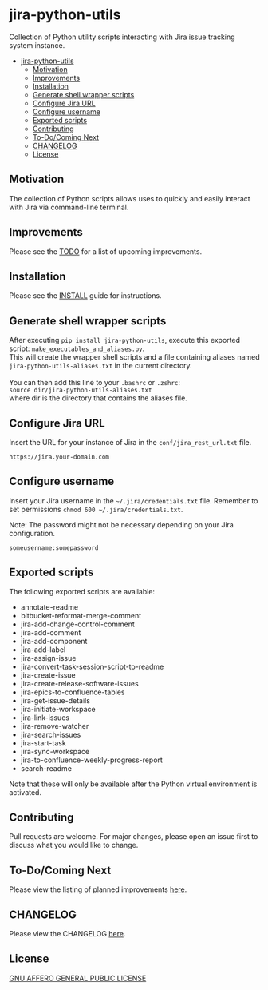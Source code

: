 # jira-python-utils
Collection of Python utility scripts interacting with Jira issue tracking system instance.

- [jira-python-utils](#jira-python-utils)
  - [Motivation](#motivation)
  - [Improvements](#improvements)
  - [Installation](#installation)
  - [Generate shell wrapper scripts](#generate-shell-wrapper-scripts)
  - [Configure Jira URL](#configure-jira-url)
  - [Configure username](#configure-username)
  - [Exported scripts](#exported-scripts)
  - [Contributing](#contributing)
  - [To-Do/Coming Next](#to-docoming-next)
  - [CHANGELOG](#changelog)
  - [License](#license)



## Motivation

The collection of Python scripts allows uses to quickly and easily interact with Jira via command-line terminal.


## Improvements

Please see the [TODO](TODO.md) for a list of upcoming improvements.


## Installation

Please see the [INSTALL](docs/INSTALL.md) guide for instructions.


## Generate shell wrapper scripts

After executing `pip install jira-python-utils`, execute this exported script: `make_executables_and_aliases.py`.<br>
This will create the wrapper shell scripts and a file containing aliases named `jira-python-utils-aliases.txt` in the current directory.<br><br>
You can then add this line to your `.bashrc` or `.zshrc`:<br>
`source dir/jira-python-utils-aliases.txt`<br>
where dir is the directory that contains the aliases file.


## Configure Jira URL

Insert the URL for your instance of Jira in the `conf/jira_rest_url.txt` file.

```text
https://jira.your-domain.com
```

## Configure username

Insert your Jira username in the `~/.jira/credentials.txt` file.
Remember to set permissions `chmod 600 ~/.jira/credentials.txt`.

Note: The password might not be necessary depending on your Jira configuration.

```text
someusername:somepassword
```


## Exported scripts

The following exported scripts are available:

- annotate-readme
- bitbucket-reformat-merge-comment
- jira-add-change-control-comment
- jira-add-comment
- jira-add-component
- jira-add-label
- jira-assign-issue
- jira-convert-task-session-script-to-readme
- jira-create-issue
- jira-create-release-software-issues
- jira-epics-to-confluence-tables
- jira-get-issue-details
- jira-initiate-workspace
- jira-link-issues
- jira-remove-watcher
- jira-search-issues
- jira-start-task
- jira-sync-workspace
- jira-to-confluence-weekly-progress-report
- search-readme

Note that these will only be available after the Python virtual environment is activated.


## Contributing

Pull requests are welcome. For major changes, please open an issue first
to discuss what you would like to change.

## To-Do/Coming Next

Please view the listing of planned improvements [here](TODO.md).

## CHANGELOG

Please view the CHANGELOG [here](CHANGELOG.md).

## License

[GNU AFFERO GENERAL PUBLIC LICENSE](LICENSE)
